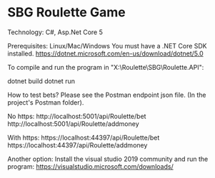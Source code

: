 # SBG Roulette Game

Technology: C#, Asp.Net Core 5

Prerequisites:
	Linux/Mac/Windows
	You must have a .NET Core SDK installed.
	https://dotnet.microsoft.com/en-us/download/dotnet/5.0

To compile and run the program in "X:\Roulette\SBG\Roulette.API":

dotnet build
dotnet run


How to test bets?
Please see the Postman endpoint json file. (In the project's Postman folder).

No https:
http://localhost:5001/api/Roulette/bet
http://localhost:5001/api/Roulette/addmoney

With https:
https://localhost:44397/api/Roulette/bet
https://localhost:44397/api/Roulette/addmoney

Another option:
Install the visual studio 2019 community and run the program:
https://visualstudio.microsoft.com/downloads/
